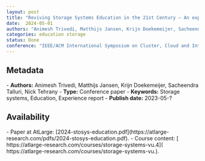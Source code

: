```yaml
---
layout: post
title: "Reviving Storage Systems Education in the 21st Century — An experience report"
date:  2024-05-01
authors: "Animesh Trivedi, Matthijs Jansen, Krijn Doekemeijer, Sacheendra Talluri, Nick Tehrany "
categories: education storage
status: Done
conference: "IEEE/ACM International Symposium on Cluster, Cloud and Internet Computing 2024"
---
```


<h2>Metadata</h2>
- <b>Authors:</b> Animesh Trivedi, Matthijs Jansen, Krijn Doekemeijer, Sacheendra Talluri, Nick Tehrany
- <b>Type:</b> Conference paper
- <b>Keywords:</b> Storage systems, Education, Experience report
- <b>Publish date:</b> 2023-05-?

<h2>Availability</h2>
- Paper at AtLarge: [2024-stosys-education.pdf](https://atlarge-research.com/pdfs/2024-stosys-education.pdf).
- Course content: [ https://atlarge-research.com/courses/storage-systems-vu.4]( https://atlarge-research.com/courses/storage-systems-vu.).
